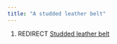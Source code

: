 ```yaml
---
title: "A studded leather belt"
---
```


1.  REDIRECT [Studded leather belt](Studded_leather_belt "wikilink")